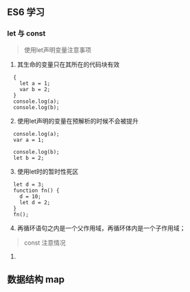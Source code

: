 ## ES6 学习

### let 与 const 

> 使用let声明变量注意事项

1. 其生命的变量只在其所在的代码块有效 


```
  {
    let a = 1;
    var b = 2;
  }
  console.log(a);
  console.log(b);
```

2. 使用let声明的变量在预解析的时候不会被提升

```
  console.log(a);
  var a = 1;

  console.log(b);
  let b = 2;

```

3. 使用let时的暂时性死区

```
  let d = 3;
  function fn() {
    d = 10;
    let d = 2; 
  }
  fn();
```

4. 再循环语句之内是一个父作用域，再循环体内是一个子作用域；

> const 注意情况

1.



## 数据结构  map